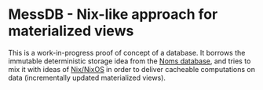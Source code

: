 # MessDB - Nix-like approach for materialized views

This is a work-in-progress proof of concept of a database.
It borrows the immutable deterministic storage idea from the [Noms database](https://github.com/attic-labs/noms), and tries to mix it with ideas of [Nix/NixOS](https://nixos.org/) in order to deliver cacheable computations on data (incrementally updated materialized views).
